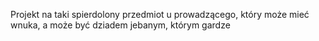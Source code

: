 Projekt na taki spierdolony przedmiot u prowadzącego, który może mieć wnuka, a może być dziadem jebanym, którym gardze
